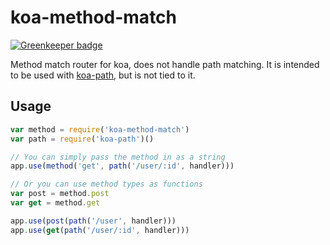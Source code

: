 # koa-method-match

[![Greenkeeper badge](https://badges.greenkeeper.io/Qard/koa-method-match.svg)](https://greenkeeper.io/)

Method match router for koa, does not handle path matching. It is intended to be
used with [koa-path](https://www.npmjs.org/package/koa-path), but is not tied to it.

## Usage

```js
var method = require('koa-method-match')
var path = require('koa-path')()

// You can simply pass the method in as a string
app.use(method('get', path('/user/:id', handler)))

// Or you can use method types as functions
var post = method.post
var get = method.get

app.use(post(path('/user', handler)))
app.use(get(path('/user/:id', handler)))
```
